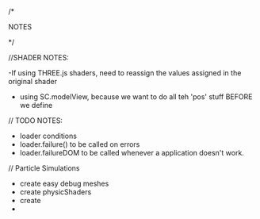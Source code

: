 
/*

   NOTES

*/


//SHADER NOTES:

  -If using THREE.js shaders, need to reassign the values assigned in the original shader

  - using SC.modelView, because we want to do all teh 'pos' stuff BEFORE we define


// TODO NOTES:
   
  - loader conditions
  - loader.failure() to be called on errors
  - loader.failureDOM to be called whenever a application doesn't work.


  // Particle Simulations
  - create easy debug meshes
  - create physicShaders
  - create
  - 
